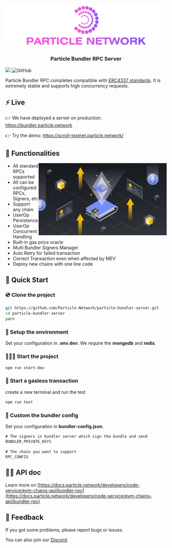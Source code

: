 <div align="center">
  <a href="https://particle.network/">
    <img src="./media/logo.png?raw=true" />
  </a>
  <h3>
    Particle Bundler RPC Server
  </h3>
</div>

![](https://img.shields.io/badge/Typescript-💪-blue?style=round)
![GitHub](https://img.shields.io/github/license/silviopaganini/nft-market?style=round)

Particle Bundler RPC completes compatible with [ERC4337 standards](https://eips.ethereum.org/EIPS/eip-4337). It is extremely stable and supports high concurrency requests.

## ⚡️ Live
👉 We have deployed a server on production: https://bundler.particle.network

👉 Try the demo: https://scroll-testnet.particle.network/

## 🔬 Functionalities
<img align="right" width="400" src="./media/image.png"></img>

- All standard RPCs supported
- All can be configured: RPCs, Signers, etc
- Support any chain
- UserOp Persistence
- UserOp Concurrent Handling
- Built-in gas price oracle
- Multi Bundler Signers Manager
- Auto Retry for failed transaction
- Correct Transaction even when affected by MEV
- Deploy new chains with one line code

## 🔧 Quick Start

### 💿 Clone the project
```bash
git https://github.com/Particle-Network/particle-bundler-server.git
cd particle-bundler-server
yarn
```

### 🧷 Setup the environment
Set your configuration in **.env.dev**. We require the **mongodb** and **redis**. 

### 🏄🏻‍♂️ Start the project
```bash
npm run start:dev
```

### 🖖 Start a gasless transaction
create a new terminal and run the test
```bash
npm run test
```

### 🧷 Custom the bundler config
Set your configuration in **bundler-config.json**.
```
# The signers in bundler server which sign the bundle and send
BUNDLER_PRIVATE_KEYS

# The chain you want to support
RPC_CONFIG
```

## 🛀🏽 API doc

Learn more on [https://docs.particle.network/developers/node-service/evm-chains-api/bundler-rpc](https://docs.particle.network/developers/node-service/evm-chains-api/bundler-rpc)

## 💼 Feedback

If you got some problems, please report bugs or issues.

You can also join our [Discord](https://discord.gg/2y44qr6CR2).